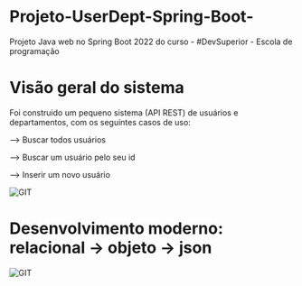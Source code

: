 # Projeto-UserDept-Spring-Boot-
Projeto Java web no Spring Boot 2022 do curso - #DevSuperior - Escola de programação

# Visão geral do sistema
  Foi construido um pequeno sistema (API REST) de usuários e departamentos, com os seguintes casos de uso:

 --> Buscar todos usuários
 
 --> Buscar um usuário pelo seu id
 
 --> Inserir um novo usuário
 
![GIT](https://raw.githubusercontent.com/devsuperior/java-web-spring-2022/main/img/dominio.png)


# Desenvolvimento moderno: relacional -> objeto -> json
![GIT](https://raw.githubusercontent.com/devsuperior/java-web-spring-2022/main/img/objetos.png)


